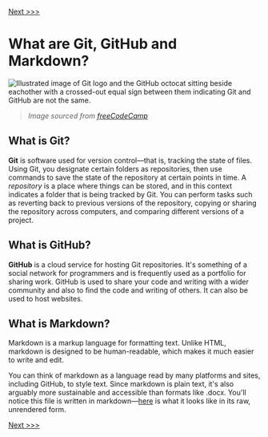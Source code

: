 [Next >>>](examples.md)  

# What are Git, GitHub and Markdown?
  
![Illustrated image of Git logo and the GitHub octocat sitting beside eachother with a crossed-out equal sign between them indicating Git and GitHub are not the same.](https://github.com/dhsouthbend/git/blob/master/images/GitNOTGitHub.png)  
> _Image sourced from [freeCodeCamp](https://guide.freecodecamp.org/git/difference-git-github/)_
## What is Git? 

**Git** is software used for version control—that is, tracking the state of files. Using Git, you designate certain folders as repositories, then use commands to save the state of the repository at certain points in time. A *repository* is a place where things can be stored, and in this context indicates a folder that is being tracked by Git. You can perform tasks such as reverting back to previous versions of the repository, copying or sharing the repository across computers, and comparing different versions of a project.

## What is GitHub?

**GitHub** is a cloud service for hosting Git repositories. It's something of a social network for programmers and is frequently used as a portfolio for sharing work. GitHub is used to share your code and writing with a wider community and also to find the code and writing of others. It can also be used to host websites.

## What is Markdown?

Markdown is a markup language for formatting text. Unlike HTML, markdown is designed to be human-readable, which makes it much easier to write and edit.

You can think of markdown as a language read by many platforms and sites, including GitHub, to style text. Since markdown is plain text, it's also arguably more sustainable and accessible than formats like .docx. You'll notice this file is written in markdown—[here](https://raw.githubusercontent.com/dhsouthbend/git/master/sections/concept.md) is what it looks like in its raw, unrendered form.

[Next >>>](examples.md)  
